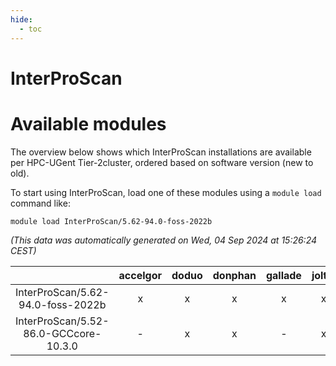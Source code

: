 ```yaml
---
hide:
  - toc
---
```


InterProScan
============

# Available modules


The overview below shows which InterProScan installations are available per HPC-UGent Tier-2cluster, ordered based on software version (new to old).

To start using InterProScan, load one of these modules using a `module load` command like:

```shell
module load InterProScan/5.62-94.0-foss-2022b
```

*(This data was automatically generated on Wed, 04 Sep 2024 at 15:26:24 CEST)*  

| |accelgor|doduo|donphan|gallade|joltik|shinx|skitty|
| :---: | :---: | :---: | :---: | :---: | :---: | :---: | :---: |
|InterProScan/5.62-94.0-foss-2022b|x|x|x|x|x|-|x|
|InterProScan/5.52-86.0-GCCcore-10.3.0|-|x|x|-|x|-|x|
